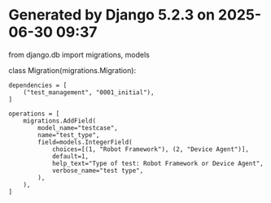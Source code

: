 # Generated by Django 5.2.3 on 2025-06-30 09:37

from django.db import migrations, models


class Migration(migrations.Migration):

    dependencies = [
        ("test_management", "0001_initial"),
    ]

    operations = [
        migrations.AddField(
            model_name="testcase",
            name="test_type",
            field=models.IntegerField(
                choices=[(1, "Robot Framework"), (2, "Device Agent")],
                default=1,
                help_text="Type of test: Robot Framework or Device Agent",
                verbose_name="test type",
            ),
        ),
    ]
